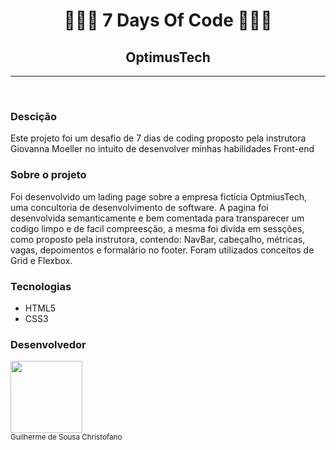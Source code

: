 <h1 style="text-align: center;">👨🏽‍💻 7 Days Of Code 👨🏽‍💻</h1>
    <h2 style="text-align: center;">OptimusTech</h2>
    <hr><br>
    <h3>Descição</h3>
    <p>Este projeto foi um desafio de 7 dias de coding proposto pela instrutora Giovanna Moeller no intuito de desenvolver minhas habilidades Front-end</p>
    <h3>Sobre o projeto</h3>
    <p>Foi desenvolvido um lading page sobre a empresa ficticia OptmiusTech, uma concultoria de desenvolvimento de software. 
        A pagina foi desenvolvida semanticamente e bem comentada para transparecer um codigo limpo e de facil compreesção, 
        a mesma foi divida em sessções, como proposto pela instrutora, contendo: NavBar, cabeçalho, métricas, vagas, depoimentos e formalário no footer. 
        Foram utilizados conceitos de Grid e Flexbox. </p>
    <h3>Tecnologias</h3>
    <ul>
        <li>HTML5</li>
        <li>CSS3</li>
    </ul>
	<h3>Desenvolvedor</h3>
	<img src="https://avatars.githubusercontent.com/u/101649942?s=400&u=6e63ac2614368efd58ac9192d1344b4f15660179&v=4" width=115><br><sub>Guilherme de Sousa Christofano</sub>


